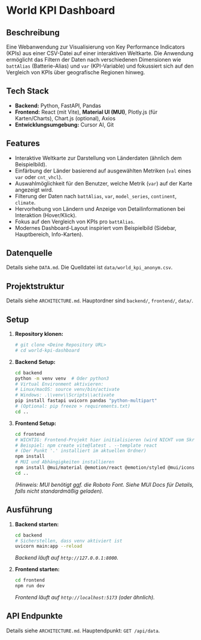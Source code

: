 # World KPI Dashboard

## Beschreibung

Eine Webanwendung zur Visualisierung von Key Performance Indicators (KPIs) aus einer CSV-Datei auf einer interaktiven Weltkarte. Die Anwendung ermöglicht das Filtern der Daten nach verschiedenen Dimensionen wie `battAlias` (Batterie-Alias) und `var` (KPI-Variable) und fokussiert sich auf den Vergleich von KPIs über geografische Regionen hinweg.

## Tech Stack

* **Backend:** Python, FastAPI, Pandas
* **Frontend:** React (mit Vite), **Material UI (MUI)**, Plotly.js (für Karten/Charts), Chart.js (optional), Axios
* **Entwicklungsumgebung:** Cursor AI, Git

## Features

* Interaktive Weltkarte zur Darstellung von Länderdaten (ähnlich dem Beispielbild).
* Einfärbung der Länder basierend auf ausgewählten Metriken (`val` eines `var` oder `cnt_vhcl`).
* Auswahlmöglichkeit für den Benutzer, welche Metrik (`var`) auf der Karte angezeigt wird.
* Filterung der Daten nach `battAlias`, `var`, `model_series`, `continent`, `climate`.
* Hervorhebung von Ländern und Anzeige von Detailinformationen bei Interaktion (Hover/Klick).
* Fokus auf den Vergleich von KPIs pro `battAlias`.
* Modernes Dashboard-Layout inspiriert vom Beispielbild (Sidebar, Hauptbereich, Info-Karten).

## Datenquelle

Details siehe `DATA.md`. Die Quelldatei ist `data/world_kpi_anonym.csv`.

## Projektstruktur

Details siehe `ARCHITECTURE.md`. Hauptordner sind `backend/`, `frontend/`, `data/`.

## Setup

1.  **Repository klonen:**
    ```bash
    # git clone <Deine Repository URL>
    # cd world-kpi-dashboard 
    ```
2.  **Backend Setup:**
    ```bash
    cd backend
    python -m venv venv  # Oder python3
    # Virtual Environment aktivieren:
    # Linux/macOS: source venv/bin/activate
    # Windows: .\\venv\\Scripts\\activate
    pip install fastapi uvicorn pandas "python-multipart" 
    # (Optional: pip freeze > requirements.txt)
    cd .. 
    ```
3.  **Frontend Setup:**
    ```bash
    cd frontend
    # WICHTIG: Frontend-Projekt hier initialisieren (wird NICHT vom Skript gemacht!)
    # Beispiel: npm create vite@latest . --template react 
    # (Der Punkt '.' installiert im aktuellen Ordner)
    npm install
    # MUI und Abhängigkeiten installieren
    npm install @mui/material @emotion/react @emotion/styled @mui/icons-material
    cd ..
    ```
    *(Hinweis: MUI benötigt ggf. die Roboto Font. Siehe MUI Docs für Details, falls nicht standardmäßig geladen).*

## Ausführung

1.  **Backend starten:**
    ```bash
    cd backend
    # Sicherstellen, dass venv aktiviert ist
    uvicorn main:app --reload 
    ```
    *Backend läuft auf `http://127.0.0.1:8000`.*

2.  **Frontend starten:**
    ```bash
    cd frontend
    npm run dev
    ```
    *Frontend läuft auf `http://localhost:5173` (oder ähnlich).*

## API Endpunkte

Details siehe `ARCHITECTURE.md`. Hauptendpunkt: `GET /api/data`.
